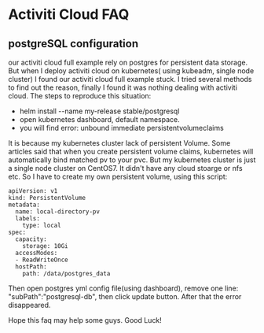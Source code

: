 # Activiti Cloud FAQ

## postgreSQL configuration
our activiti cloud full example rely on postgres for persistent data storage. But when I deploy activiti cloud on kubernetes( using kubeadm, single node cluster) I found our activiti cloud full example stuck. I tried several methods to find out the reason, finally I found it was nothing dealing with activiti cloud.
The steps to reproduce this situation:
* helm install --name my-release stable/postgresql
* open kubernetes dashboard, default namespace.
* you will find error: unbound immediate persistentvolumeclaims

It is because my kubernetes cluster lack of persistent Volume. 
Some articles said that when you create persistent volume claims, kubernetes will automatically bind matched pv to your pvc. 
But my kubernetes cluster is just a single node cluster on CentOS7. It didn't have any cloud stoarge or nfs etc.
So I have to create my own persistent volume, using this script:
```
apiVersion: v1
kind: PersistentVolume
metadata:
  name: local-directory-pv
  labels:
    type: local
spec:
  capacity:
    storage: 10Gi
  accessModes:
  - ReadWriteOnce
  hostPath:
    path: /data/postgres_data
```

Then open postgres yml config file(using dashboard), remove one line:   "subPath":"postgresql-db", then click update button.
After that the error disappeared.

Hope this faq may help some guys. Good Luck! 
